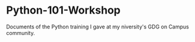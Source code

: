 # Python-101-Workshop
Documents of the Python training I gave at my niversity's GDG on Campus community.
